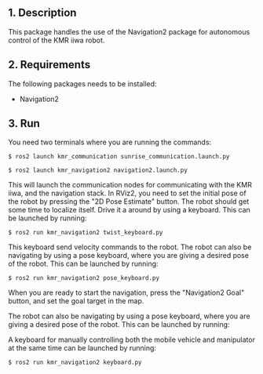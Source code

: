 ## 1. Description

This package handles the use of the Navigation2 package for autonomous control of the KMR iiwa robot. 

## 2. Requirements
The following packages needs to be installed:
- Navigation2



## 3. Run


You need two terminals where you are running the commands: 

```
$ ros2 launch kmr_communication sunrise_communication.launch.py 
```
```
$ ros2 launch kmr_navigation2 navigation2.launch.py
```


This will launch the communication nodes for communicating with the KMR iiwa, and the navigation stack. 
In RViz2, you need to set the initial pose of the robot by pressing the "2D Pose Estimate" button. 
The robot should get some time to localize itself. 
Drive it a around by using a keyboard. This can be launched by running:

```
$ ros2 run kmr_navigation2 twist_keyboard.py
```
This keyboard send velocity commands to the robot.
The robot can also be navigating by using a pose keyboard, where you are giving a desired pose of the robot. This can be launched by running: 

```
$ ros2 run kmr_navigation2 pose_keyboard.py
```

When you are ready to start the navigation, press the "Navigation2 Goal" button, and set the goal target in the map. 


The robot can also be navigating by using a pose keyboard, where you are giving a desired pose of the robot. This can be launched by running: 

A keyboard for manually controlling both the mobile vehicle and manipulator at the same time can be launched by running:
```
$ ros2 run kmr_navigation2 keyboard.py
```

